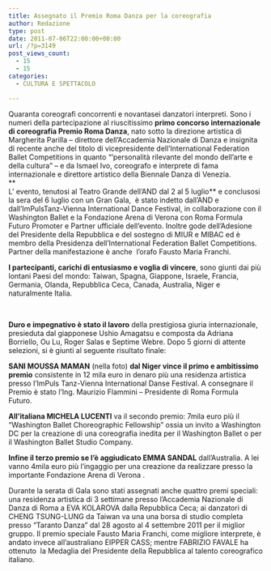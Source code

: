 ```yaml
---
title: Assegnato il Premio Roma Danza per la coreografia
author: Redazione
type: post
date: 2011-07-06T22:00:00+00:00
url: /?p=3149
post_views_count:
  - 15
  - 15
categories:
  - CULTURA E SPETTACOLO

---
```

Quaranta coreografi concorrenti e novantasei danzatori interpreti. Sono i numeri della partecipazione al riuscitissimo **primo concorso internazionale di coreografia Premio Roma Danza**, nato sotto la direzione artistica di Margherita Parilla &ndash; direttore dell&rsquo;Accademia Nazionale di Danza e insignita di recente anche del titolo di vicepresidente dell&rsquo;International Federation Ballet Competitions in quanto &ldquo;&rsquo;personalit&agrave; rilevante del mondo dell&rsquo;arte e della cultura&rdquo; &ndash; e da Ismael Ivo, coreografo e interprete di fama internazionale e direttore artistico della Biennale Danza di Venezia.  
**  
L&rsquo; evento, tenutosi al Teatro Grande dell&rsquo;AND dal 2 al 5 luglio** e conclusosi la sera del 6 luglio con un Gran Gala,&nbsp; &egrave; stato indetto dall&rsquo;AND e dall&rsquo;ImPulsTanz-Vienna International Dance Festival, in collaborazione con il Washington Ballet e la Fondazione Arena di Verona con Roma Formula Futuro Promoter e Partner ufficiale dell&rsquo;evento. Inoltre gode dell&rsquo;Adesione del Presidente della Repubblica e del sostegno di MIUR e MIBAC ed &egrave; membro della Presidenza dell&rsquo;International Federation Ballet Competitions. Partner della manifestazione &egrave; anche&nbsp; l&rsquo;orafo Fausto Maria Franchi. 

**I partecipanti, carichi di entusiasmo e voglia di vincere**, sono giunti dai pi&ugrave; lontani Paesi del mondo: Taiwan, Spagna, Giappone, Israele, Francia, Germania, Olanda, Repubblica Ceca, Canada, Australia, Niger e naturalmente Italia.

&nbsp;

**Duro e impegnativo &egrave; stato il lavoro** della prestigiosa giuria internazionale, presieduta dal giapponese Ushio Amagatsu e composta da Adriana Borriello, Ou Lu, Roger Salas e Septime Webre. Dopo 5 giorni di attente selezioni, si &egrave; giunti al seguente risultato finale:&nbsp; 

**SANI MOUSSA MAMAN** (nella foto) **dal Niger vince il primo e ambitissimo premio** consistente in 12 mila euro in denaro pi&ugrave; una residenza artistica presso l&rsquo;ImPuls Tanz-Vienna International Danse Festival. A consegnare il Premio &egrave; stato l&rsquo;Ing. Maurizio Flammini &ndash; Presidente di Roma Formula Futuro.

**All&rsquo;italiana MICHELA LUCENTI** va il secondo premio: 7mila euro pi&ugrave; il &ldquo;Washington Ballet Choreographic Fellowship&rdquo; ossia un invito a Washington DC per la creazione di una coreografia inedita per il Washington Ballet o per il Washington Ballet Studio Company. 

**Infine il terzo premio se l&rsquo;&egrave; aggiudicato EMMA SANDAL** dall&rsquo;Australia. A lei vanno 4mila euro pi&ugrave; l&rsquo;ingaggio per una creazione da realizzare presso la importante Fondazione Arena di Verona .

Durante la serata di Gala sono stati assegnati anche quattro premi speciali: una residenza artistica di 3 settimane presso l&rsquo;Accademia Nazionale di Danza di Roma a EVA KOLAROVA dalla Repubblica Ceca; ai danzatori di CHENG TSUNG-LUNG da Taiwan va una una borsa di studio completa presso &ldquo;Taranto Danza&rdquo; dal 28 agosto al 4 settembre 2011 per il miglior gruppo. Il premio speciale Fausto Maria Franchi, come migliore interprete, &egrave; andato invece all&rsquo;australiano EIPPER CASS; mentre FABRIZIO FAVALE ha ottenuto&nbsp; la Medaglia del Presidente della Repubblica al talento coreografico italiano.  
&nbsp;
